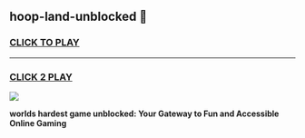 
## hoop-land-unblocked 👋
<h3>
<a href="https://premium.freeplayer.one?title=hoop-land-unblocked&ref=14F">CLICK TO PLAY</a></h3>
<hr>

<h3>
<a href="https://premium.freeplayer.one?title=hoop-land-unblocked&ref=14F">CLICK 2 PLAY</a>
  
</h3>

<a href="https://premium.freeplayer.one?title=hoop-land-unblocked&ref=12F/"><img src="https://clearcache.store/games.png"></a>


**worlds hardest game unblocked: Your Gateway to Fun and Accessible Online Gaming**
